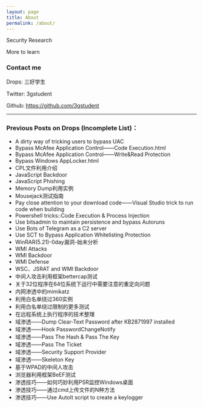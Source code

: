 ```yaml
---
layout: page
title: About
permalink: /about/
---
```


Security Research

More to learn


### Contact me

Drops:    三好学生

Twitter:  3gstudent

Github:  https://github.com/3gstudent

---

### Previous Posts on Drops (Incomplete List)：

- A dirty way of tricking users to bypass UAC
- Bypass McAfee Application Control——Code Execution.html
- Bypass McAfee Application Control——Write&Read Protection
- Bypass Windows AppLocker.html
- CPL文件利用介绍
- JavaScript Backdoor
- JavaScript Phishing
- Memory Dump利用实例
- Mousejack测试指南
- Pay close attention to your download code——Visual Studio trick to run code when building
- Powershell tricks::Code Execution & Process Injection
- Use bitsadmin to maintain persistence and bypass Autoruns
- Use Bots of Telegram as a C2 server
- Use SCT to Bypass Application Whitelisting Protection
- WinRAR(5.21)-0day漏洞-始末分析
- WMI Attacks
- WMI Backdoor
- WMI Defense
- WSC、JSRAT and WMI Backdoor
- 中间人攻击利用框架bettercap测试
- 关于32位程序在64位系统下运行中需要注意的重定向问题
- 内网渗透中的mimikatz
- 利用白名单绕过360实例
- 利用白名单绕过限制的更多测试
- 在远程系统上执行程序的技术整理
- 域渗透——Dump Clear-Text Password after KB2871997 installed
- 域渗透——Hook PasswordChangeNotify
- 域渗透——Pass The Hash & Pass The Key
- 域渗透——Pass The Ticket
- 域渗透——Security Support Provider
- 域渗透——Skeleton Key
- 基于WPAD的中间人攻击
- 浏览器利用框架BeEF测试
- 渗透技巧——如何巧妙利用PSR监控Windows桌面
- 渗透技巧——通过cmd上传文件的N种方法
- 渗透技巧——Use AutoIt script to create a keylogger
